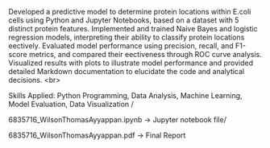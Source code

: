 Developed a predictive model to determine protein locations within E.coli cells using Python and Jupyter Notebooks, based on a dataset with 5 distinct protein features. Implemented and trained Naive Bayes and logistic regression models, interpreting their ability to classify protein locations e ectively. Evaluated model performance using precision, recall, and F1-score metrics, and compared their e ectiveness through ROC curve analysis. Visualized results with plots to illustrate model performance and provided detailed Markdown documentation to elucidate the code and analytical decisions. <br\>

Skills Applied: Python Programming, Data Analysis, Machine Learning, Model Evaluation, Data Visualization /

6835716_WilsonThomasAyyappan.ipynb -> Jupyter notebook file/

6835716_WilsonThomasAyyappan.pdf -> Final Report     
